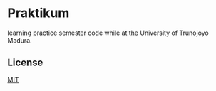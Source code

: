 # Praktikum


learning practice semester code while at the University of Trunojoyo Madura.


## License
[MIT](https://choosealicense.com/licenses/mit/)
